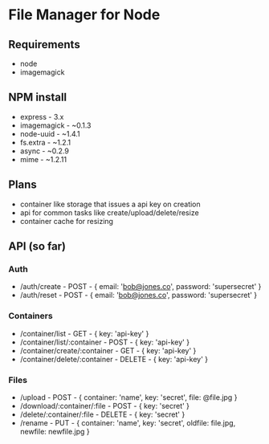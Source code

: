 # File Manager for Node
## Requirements
* node
* imagemagick

## NPM install
* express - 3.x
* imagemagick - ~0.1.3
* node-uuid - ~1.4.1
* fs.extra - ~1.2.1
* async - ~0.2.9
* mime - ~1.2.11

## Plans
* container like storage that issues a api key on creation
* api for common tasks like create/upload/delete/resize
* container cache for resizing

## API (so far)
### Auth
* /auth/create - POST - { email: 'bob@jones.co', password: 'supersecret' }
* /auth/reset - POST - { email: 'bob@jones.co', password: 'supersecret' }

### Containers
* /container/list - GET - { key: 'api-key' }
* /container/list/:container - POST - { key: 'api-key' }
* /container/create/:container - GET - { key: 'api-key' }
* /container/delete/:container - DELETE - { key: 'api-key' }

### Files
* /upload - POST - { container: 'name', key: 'secret', file: @file.jpg }
* /download/:container/:file - POST - { key: 'secret' }
* /delete/:container/:file - DELETE - { key: 'secret' }
* /rename - PUT - { container: 'name', key: 'secret', oldfile: file.jpg, newfile: newfile.jpg }
